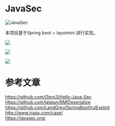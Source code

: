 # JavaSec
![JavaSec](https://socialify.git.ci/bewhale/JavaSec/image?description=1&font=Source%20Code%20Pro&forks=1&issues=1&language=1&name=1&owner=1&pattern=Solid&stargazers=1&theme=Light)

本项目基于Spring boot + layuimini 进行实现。  

![](https://raw.githubusercontent.com/bewhale/JavaSec/master/images/01.png)

![](https://raw.githubusercontent.com/bewhale/JavaSec/master/images/02.png)

![](https://raw.githubusercontent.com/bewhale/JavaSec/master/images/03.png)


# 参考文章
https://github.com/j3ers3/Hello-Java-Sec  
https://github.com/lalajun/RMIDeserialize  
https://github.com/LandGrey/SpringBootVulExploit  
http://www.jrasp.com/case/  
https://javasec.org/  
